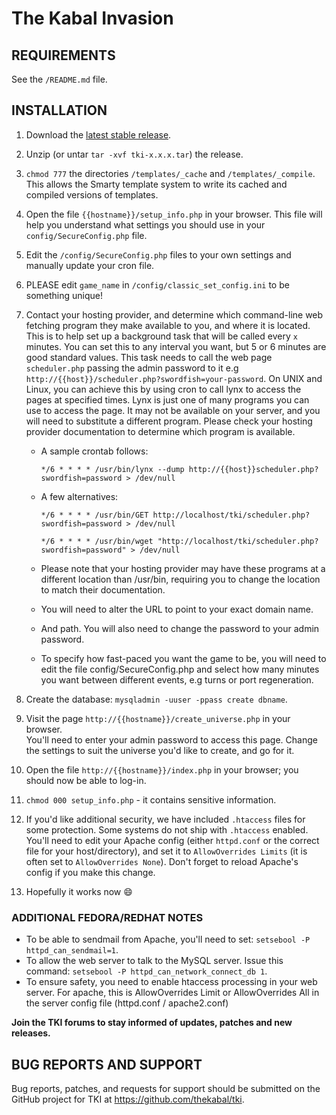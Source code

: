 # The Kabal Invasion

## REQUIREMENTS
See the `/README.md` file.

## INSTALLATION
1. Download the [latest stable release](https://github.com/thekabal/tki/releases).
2. Unzip (or untar `tar -xvf tki-x.x.x.tar`) the release.
3. `chmod 777` the directories `/templates/_cache` and  `/templates/_compile`. 
   This allows the Smarty template system to write its cached and compiled versions 
   of templates.
4. Open the file `{{hostname}}/setup_info.php` in your browser. This file 
   will help you understand what settings you should use in your 
   `config/SecureConfig.php` file.
5. Edit the `/config/SecureConfig.php` files to your own settings and manually update 
   your cron file. 
6. PLEASE edit `game_name` in `/config/classic_set_config.ini` to be something 
   unique!
7. Contact your hosting provider, and determine which command-line web fetching
   program they make available to you, and where it is located. This is to help
   set up a background task that will be called every `x` minutes. You can set
   this to any interval you want, but 5 or 6 minutes are good standard values.
   This task needs to call the web page `scheduler.php` passing the admin
   password to it e.g `http://{{host}}/scheduler.php?swordfish=your-password`.
   On UNIX and Linux, you can achieve this by using cron to call lynx to access
   the pages at specified times. Lynx is just one of many programs you can use
   to access the page. It may not be available on your server, and you will need
   to substitute a different program. Please check your hosting provider
   documentation to determine which program is available.

   - A sample crontab follows:

     `*/6 * * * * /usr/bin/lynx --dump http://{{host}}scheduler.php?swordfish=password > /dev/null`

   - A few alternatives:

     `*/6 * * * * /usr/bin/GET http://localhost/tki/scheduler.php?swordfish=password > /dev/null`

     `*/6 * * * * /usr/bin/wget "http://localhost/tki/scheduler.php?swordfish=password" > /dev/null`

   - Please note that your hosting provider may have these programs at a
     different location than /usr/bin, requiring you to change the location to
     match their documentation.
   - You will need to alter the URL to point to your exact domain name.
   - And path. You will also need to change the password to your admin password.
   - To specify how fast-paced you want the game to be, you will need to
     edit the file config/SecureConfig.php and select how many minutes you want
     between different events, e.g turns or port regeneration.

8. Create the database: `mysqladmin -uuser -ppass create dbname`.
9. Visit the page `http://{{hostname}}/create_universe.php` in your browser.  
   You'll need to enter your admin password to access this page.  Change the
   settings to suit the universe you'd like to create, and go for it.
10. Open the file `http://{{hostname}}/index.php` in your browser; you should now
   be able to log-in.
11. `chmod 000 setup_info.php` - it contains sensitive information.
12. If you'd like additional security, we have included `.htaccess` files for some
   protection. Some systems do not ship with `.htaccess` enabled. You'll need to
   edit your Apache config (either `httpd.conf` or the correct file for your
   host/directory), and set it to `AllowOverrides Limits` (it is often set to
   `AllowOverrides None`). Don't forget to reload Apache's config if you make
   this change.
13. Hopefully it works now :smile:

### ADDITIONAL FEDORA/REDHAT NOTES
- To be able to sendmail from Apache, you'll need to set:
  `setsebool -P httpd_can_sendmail=1`.
- To allow the web server to talk to the MySQL server. Issue this command:
  `setsebool -P httpd_can_network_connect_db 1`.
- To ensure safety, you need to enable htaccess processing in your web server.
  For apache, this is AllowOverrides Limit or AllowOverrides All in the server config file (httpd.conf / apache2.conf)

**Join the TKI forums to stay informed of updates, patches and new releases.**

## BUG REPORTS AND SUPPORT
Bug reports, patches, and requests for support should be submitted on the GitHub 
project for TKI at <https://github.com/thekabal/tki>.
